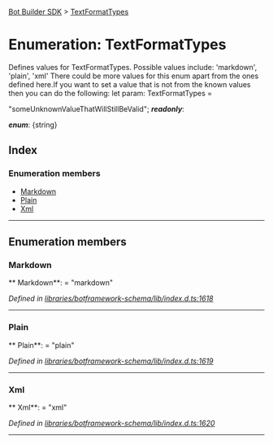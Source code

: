 [Bot Builder SDK](../README.md) > [TextFormatTypes](../enums/botbuilder.textformattypes.md)



# Enumeration: TextFormatTypes


Defines values for TextFormatTypes. Possible values include: 'markdown', 'plain', 'xml' There could be more values for this enum apart from the ones defined here.If you want to set a value that is not from the known values then you can do the following: let param: TextFormatTypes =

<textformattypes>"someUnknownValueThatWillStillBeValid";</textformattypes>
*__readonly__*: 

*__enum__*: {string}


## Index

### Enumeration members

* [Markdown](botbuilder.textformattypes.md#markdown)
* [Plain](botbuilder.textformattypes.md#plain)
* [Xml](botbuilder.textformattypes.md#xml)



---
## Enumeration members
<a id="markdown"></a>

###  Markdown

** Markdown**:    = "markdown"

*Defined in [libraries/botframework-schema/lib/index.d.ts:1618](https://github.com/Microsoft/botbuilder-js/blob/f596b7c/libraries/botframework-schema/lib/index.d.ts#L1618)*





___

<a id="plain"></a>

###  Plain

** Plain**:    = "plain"

*Defined in [libraries/botframework-schema/lib/index.d.ts:1619](https://github.com/Microsoft/botbuilder-js/blob/f596b7c/libraries/botframework-schema/lib/index.d.ts#L1619)*





___

<a id="xml"></a>

###  Xml

** Xml**:    = "xml"

*Defined in [libraries/botframework-schema/lib/index.d.ts:1620](https://github.com/Microsoft/botbuilder-js/blob/f596b7c/libraries/botframework-schema/lib/index.d.ts#L1620)*





___



